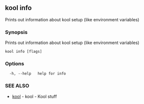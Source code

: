 ## kool info

Prints out information about kool setup (like environment variables)

### Synopsis

Prints out information about kool setup (like environment variables)

```
kool info [flags]
```

### Options

```
  -h, --help   help for info
```

### SEE ALSO

* [kool](kool.md)	 - kool - Kool stuff

